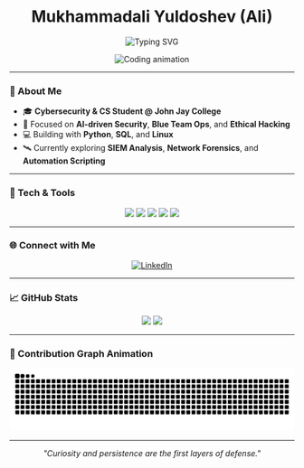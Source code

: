 <h1 align="center">Mukhammadali Yuldoshev (Ali)</h1>

<p align="center">
  <img src="https://readme-typing-svg.demolab.com?font=JetBrains+Mono&pause=1000&color=36BCF7&center=true&vCenter=true&width=520&lines=AI+%2B+Security+Research;Building+Tools+That+Defend" alt="Typing SVG" />
</p>

<p align="center">
  <img src="https://media2.giphy.com/media/v1.Y2lkPTc5MGI3NjExeTIzcThjN3J0MnpnczJhamM1NzN1Z2xmdWFjNmlhY2kzeGhvYTluZSZlcD12MV9pbnRlcm5hbF9naWZfYnlfaWQmY3Q9Zw/FcqKy4Kj7XOK0hCW4g/giphy.gif" width="500" alt="Coding animation">
</p>

---

### 🧠 About Me
- 🎓 **Cybersecurity & CS Student @ John Jay College**
- 🧩 Focused on **AI-driven Security**, **Blue Team Ops**, and **Ethical Hacking**
- 💻 Building with **Python**, **SQL**, and **Linux**
- 🛰️ Currently exploring **SIEM Analysis**, **Network Forensics**, and **Automation Scripting**

---

### 🧰 Tech & Tools
<p align="center">
  <img src="https://img.shields.io/badge/Python-3670A0?style=for-the-badge&logo=python&logoColor=ffdd54" />
  <img src="https://img.shields.io/badge/SQL-1F6FEB?style=for-the-badge&logo=postgresql&logoColor=white" />
  <img src="https://img.shields.io/badge/Linux-FCC624?style=for-the-badge&logo=linux&logoColor=000" />
  <img src="https://img.shields.io/badge/VS%20Code-007ACC?style=for-the-badge&logo=visualstudiocode&logoColor=white" />
  <img src="https://img.shields.io/badge/Wireshark-1679A7?style=for-the-badge&logo=wireshark&logoColor=white" />
</p>

---

### 🌐 Connect with Me
<p align="center">
  <a href="https://linkedin.com/in/mukhammadali-yuldoshev">
    <img src="https://img.shields.io/badge/Mukhammadali%20Yuldoshev-0A66C2?style=for-the-badge&logo=linkedin&logoColor=white" alt="LinkedIn" />
  </a>
</p>

---

### 📈 GitHub Stats
<p align="center">
  <img height="150" src="https://github-readme-stats.vercel.app/api?username=JanGustau17&show_icons=true&theme=tokyonight" />
  <img height="150" src="https://github-readme-stats.vercel.app/api/top-langs/?username=JanGustau17&layout=compact&theme=tokyonight" />
</p>

---

### 🐍 Contribution Graph Animation
![snake gif](https://raw.githubusercontent.com/JanGustau17/JanGustau17/output/github-contribution-grid-snake.svg)

---

<p align="center">
  <i>"Curiosity and persistence are the first layers of defense."</i>
</p>
